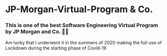 # JP-Morgan-Virtual-Program & Co.

### This is one of the best Software Engineering Virtual Program by JP Morgan and Co. 🤩🤩
Am lucky that I underwent it in the summers of 2020 making the full use of Lockdown during the starting phase of Covid-19
